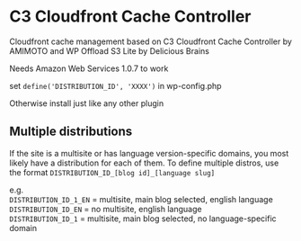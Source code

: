 # C3 Cloudfront Cache Controller

Cloudfront cache management based on C3 Cloudfront Cache Controller by AMIMOTO and WP Offload S3 Lite by Delicious Brains

Needs Amazon Web Services 1.0.7 to work

set `define('DISTRIBUTION_ID', 'XXXX')` in wp-config.php

Otherwise install just like any other plugin

## Multiple distributions

If the site is a multisite or has language version-specific domains, you most likely have a distribution for each of them. To define multiple distros, use the format `DISTRIBUTION_ID_[blog id]_[language slug]`

e.g.  
`DISTRIBUTION_ID_1_EN` = multisite, main blog selected, english language  
`DISTRIBUTION_ID_EN` = no multisite, english language  
`DISTRIBUTION_ID_1` = multisite, main blog selected, no language-specific domain
